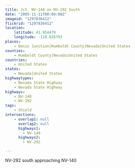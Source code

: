 ```yaml
---
title: Jct. NV-140 on NV-292 South
date: "2005-11-11T00:00:00Z"
imageid: "1297836412"
flickrid: "1297836412"
location:
    latitude: 41.954479
    longitude: -118.626793
places:
    - Denio Junction|Humboldt County|Nevada|United States
counties:
    - Humboldt County|Nevada|United States
countries:
    - United States
states:
    - Nevada|United States
highwaytypes:
    - Nevada State Highway
    - Nevada State Highway
highways:
    - NV-140
    - NV-292
tags:
    - Shield
intersections:
    - overlap1: null
      overlap2: null
      highways1:
        - NV-140
      highways2:
        - NV-292

---
```

NV-292 south approaching NV-140
